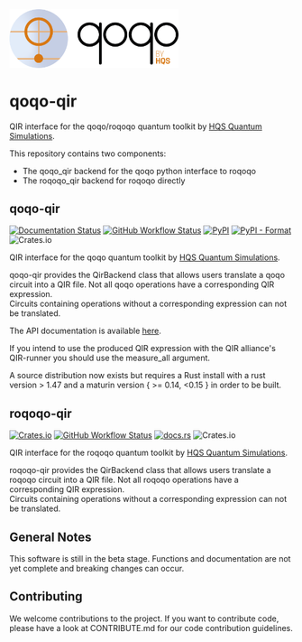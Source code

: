 <img src="qoqo_Logo_vertical_color.png" alt="qoqo logo" width="300" />

# qoqo-qir

QIR interface for the qoqo/roqoqo quantum toolkit by [HQS Quantum Simulations](https://quantumsimulations.de).

This repository contains two components:

* The qoqo_qir backend for the qoqo python interface to roqoqo
* The roqoqo_qir backend for roqoqo directly

## qoqo-qir

[![Documentation Status](https://img.shields.io/badge/docs-read-blue)](https://hqsquantumsimulations.github.io/qoqo-qir/generated/qoqo_qir.html#module-qoqo_qir)
[![GitHub Workflow Status](https://github.com/HQSquantumsimulations/qoqo_qir/workflows/ci_tests/badge.svg)](https://github.com/HQSquantumsimulations/qoqo_qir/actions)
[![PyPI](https://img.shields.io/pypi/v/qoqo_qir)](https://pypi.org/project/qoqo_qir/)
[![PyPI - Format](https://img.shields.io/pypi/format/qoqo_qir)](https://pypi.org/project/qoqo_qir/)
![Crates.io](https://img.shields.io/crates/l/qoqo-qir)

QIR interface for the qoqo quantum toolkit by [HQS Quantum Simulations](https://quantumsimulations.de).

qoqo-qir provides the QirBackend class that allows users translate a qoqo circuit into a QIR file.
Not all qoqo operations have a corresponding QIR expression.  
Circuits containing operations without a corresponding expression can not be translated.

The API documentation is available [here](https://hqsquantumsimulations.github.io/qoqo-qir/generated/qoqo_qir.html#module-qoqo_qir).

If you intend to use the produced QIR expression with the QIR alliance's QIR-runner you should use the measure_all argument.

A source distribution now exists but requires a Rust install with a rust version > 1.47 and a maturin version { >= 0.14, <0.15 } in order to be built.

## roqoqo-qir

[![Crates.io](https://img.shields.io/crates/v/roqoqo-qir)](https://crates.io/crates/roqoqo-qir)
[![GitHub Workflow Status](https://github.com/HQSquantumsimulations/qoqo_qir/workflows/ci_tests/badge.svg)](https://github.com/HQSquantumsimulations/qoqo_qir/actions)
[![docs.rs](https://img.shields.io/docsrs/roqoqo-qir)](https://docs.rs/roqoqo-qir/)
![Crates.io](https://img.shields.io/crates/l/roqoqo-qir)

QIR interface for the roqoqo quantum toolkit by [HQS Quantum Simulations](https://quantumsimulations.de).

roqoqo-qir provides the QirBackend class that allows users translate a roqoqo circuit into a QIR file.
Not all roqoqo operations have a corresponding QIR expression.  
Circuits containing operations without a corresponding expression can not be translated.

## General Notes

This software is still in the beta stage. Functions and documentation are not yet complete and breaking changes can occur.

## Contributing

We welcome contributions to the project. If you want to contribute code, please have a look at CONTRIBUTE.md for our code contribution guidelines.
